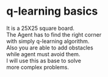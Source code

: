# q-learning basics
It is a 25X25 square board.   
The Agent has to find the right corner    
with simply q-learning algorithm.   
Also you are able to add obstacles    
while agent must avoid them.   
I will use this as base to solve    
more complex problems.
